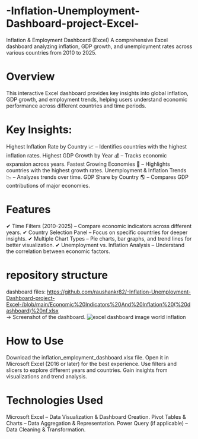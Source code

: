 # -Inflation-Unemployment-Dashboard-project-Excel-
Inflation & Employment Dashboard (Excel)
A comprehensive Excel dashboard analyzing inflation, GDP growth, and unemployment rates across various countries from 2010 to 2025.
# Overview
This interactive Excel dashboard provides key insights into global inflation, GDP growth, and employment trends, helping users understand economic performance across different countries and time periods.
# Key Insights:
Highest Inflation Rate by Country 📈 – Identifies countries with the highest inflation rates.
Highest GDP Growth by Year 💰 – Tracks economic expansion across years.
Fastest Growing Economies 🚀 – Highlights countries with the highest growth rates.
Unemployment & Inflation Trends 📉 – Analyzes trends over time.
GDP Share by Country 🌎 – Compares GDP contributions of major economies.
# Features
✔ Time Filters (2010-2025) – Compare economic indicators across different years.
✔ Country Selection Panel – Focus on specific countries for deeper insights.
✔ Multiple Chart Types – Pie charts, bar graphs, and trend lines for better visualization.
✔ Unemployment vs. Inflation Analysis – Understand the correlation between economic factors.
# repository structure
 dashboard files: https://github.com/raushankr82/-Inflation-Unemployment-Dashboard-project-Excel-/blob/main/Economic%20Indicators%20And%20Inflation%20(%20dashboard)%20nf.xlsx <br/>
 → Screenshot of the dashboard.
![excel dashboard image world inflation](https://github.com/user-attachments/assets/40ac242d-6e34-4ca8-b1a4-51575e32ca01)

# How to Use
Download the inflation_employment_dashboard.xlsx file.
Open it in Microsoft Excel (2016 or later) for the best experience.
Use filters and slicers to explore different years and countries.
Gain insights from visualizations and trend analysis.
# Technologies Used
Microsoft Excel – Data Visualization & Dashboard Creation.
Pivot Tables & Charts – Data Aggregation & Representation.
Power Query (if applicable) – Data Cleaning & Transformation.
